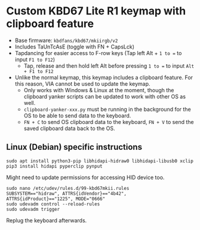 # Custom KBD67 Lite R1 keymap with clipboard feature

- Base firmware: `kbdfans/kbd67/mkiirgb/v2`
- Includes TaUnTcAsE (toggle with FN + CapsLck)
- Tapdancing for easier access to F-row keys (Tap left Alt + `1 to =` to input `F1 to F12`)
  - Tap, release and then hold left Alt before pressing `1 to =` to input `Alt + F1 to F12`
- Unlike the normal keymap, this keymap includes a clipboard feature. For this reason, VIA cannot be used to update the keymap.
  - Only works with Windows & Linux at the moment, though the clipboard yanker scripts can be updated to work with other OS as well.
  - `clipboard-yanker-xxx.py` must be running in the background for the OS to be able to send data to the keyboard.
  - `FN + C` to send OS clipboard data to the keyboard, `FN + V` to send the saved clipboard data back to the OS.

## Linux (Debian) specific instructions

```
sudo apt install python3-pip libhidapi-hidraw0 libhidapi-libusb0 xclip
pip3 install hidapi pyperclip pynput
```

Might need to update permissions for accessing HID device too.

```
sudo nano /etc/udev/rules.d/99-kbd67mkii.rules
SUBSYSTEM=="hidraw", ATTRS{idVendor}=="4b42", ATTRS{idProduct}=="1225", MODE="0666"
sudo udevadm control --reload-rules
sudo udevadm trigger
```

Replug the keyboard afterwards.